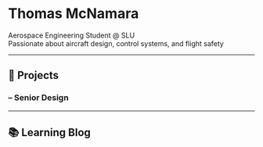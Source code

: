 # Thomas McNamara

Aerospace Engineering Student @ SLU  
Passionate about aircraft design, control systems, and flight safety

---

## 🚀 Projects

###  – Senior Design

---

## 📚 Learning Blog

